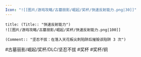 ```yaml
---
Icon: "![[图片/游戏攻略/古墓丽影/崛起/奖杯/快速反射能力.png|30]]"
---
```

```ad-common-bronze-trophy
title: (Title:: "快速反射能力")
![[图片/游戏攻略/古墓丽影/崛起/奖杯/快速反射能力.png|100]]

(Comment:: "坚忍不拔：在落入天花板尖刺陷阱后摧毁该陷阱 3 次")
```

#古墓丽影/崛起/奖杯/DLC/坚忍不拔 #奖杯 #奖杯/铜

